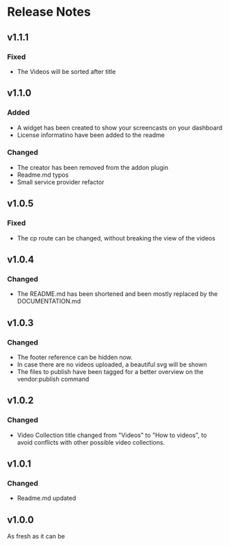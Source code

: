# Release Notes
## v1.1.1

### Fixed
- The Videos will be sorted after title

## v1.1.0

### Added
- A widget has been created to show your screencasts on your dashboard
- License informatino have been added to the readme

### Changed
- The creator has been removed from the addon plugin
- Readme.md typos
- Small service provider refactor

## v1.0.5

### Fixed
- The cp route can be changed, without breaking the view of the videos

## v1.0.4

### Changed
- The README.md has been shortened and been mostly replaced by the DOCUMENTATION.md

## v1.0.3

### Changed
- The footer reference can be hidden now.
- In case there are no videos uploaded, a beautiful svg will be shown
- The files to publish have been tagged for a better overview on the vendor:publish command

## v1.0.2

### Changed
- Video Collection title changed from "Videos" to "How to videos", to avoid conflicts with other possible video collections.

## v1.0.1

### Changed
- Readme.md updated

## v1.0.0
As fresh as it can be


